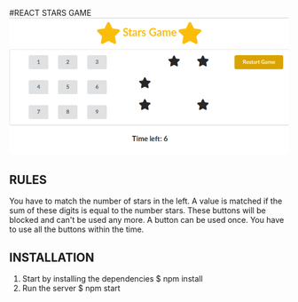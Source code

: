 #REACT STARS GAME 
![Stars game screenshot](game.png)
## RULES
You have to match the number of stars in the left.
A value is matched if the sum of these digits is equal to the number stars. These buttons will be blocked and can't be used any more.
A button can be used once.
You have to use all the buttons within the time.
## INSTALLATION
1) Start by installing the dependencies
$ npm install
2) Run the server
$ npm start
